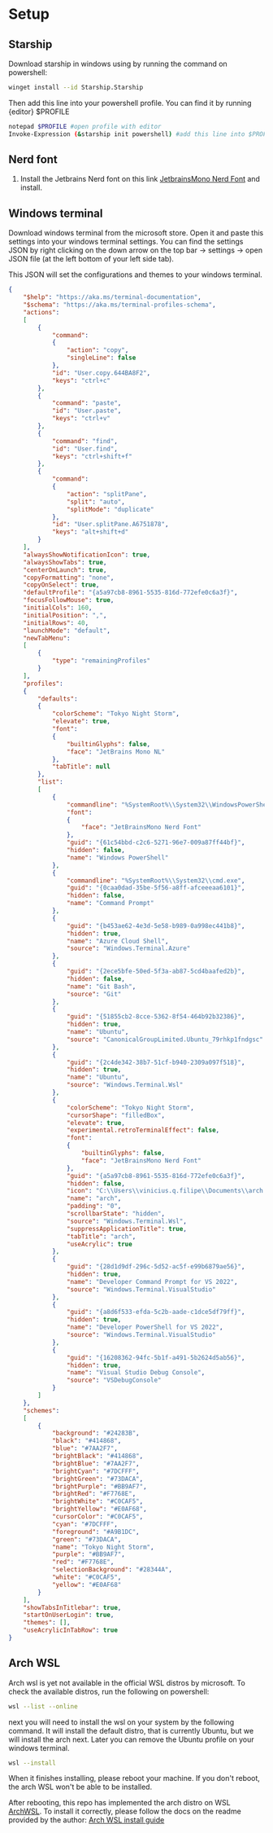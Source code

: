 # Setup

## Starship
Download starship in windows using by running the command on powershell:

```sh
winget install --id Starship.Starship
```

Then add this line into your powershell profile. You can find it by running {editor} $PROFILE

```sh
notepad $PROFILE #open profile with editor
Invoke-Expression (&starship init powershell) #add this line into $PROFILE
```

## Nerd font
1. Install the Jetbrains Nerd font on this link [JetbrainsMono Nerd Font](https://github.com/ryanoasis/nerd-fonts/releases/download/v3.3.0/JetBrainsMono.zip) and install.

## Windows terminal
Download windows terminal from the microsoft store. Open it and paste this settings into your windows terminal settings. You can find the settings JSON by right clicking on the down arrow on the top bar -> settings -> open JSON file (at the left bottom of your left side tab).

This JSON will set the configurations and themes to your windows terminal.

```json
{
    "$help": "https://aka.ms/terminal-documentation",
    "$schema": "https://aka.ms/terminal-profiles-schema",
    "actions": 
    [
        {
            "command": 
            {
                "action": "copy",
                "singleLine": false
            },
            "id": "User.copy.644BA8F2",
            "keys": "ctrl+c"
        },
        {
            "command": "paste",
            "id": "User.paste",
            "keys": "ctrl+v"
        },
        {
            "command": "find",
            "id": "User.find",
            "keys": "ctrl+shift+f"
        },
        {
            "command": 
            {
                "action": "splitPane",
                "split": "auto",
                "splitMode": "duplicate"
            },
            "id": "User.splitPane.A6751878",
            "keys": "alt+shift+d"
        }
    ],
    "alwaysShowNotificationIcon": true,
    "alwaysShowTabs": true,
    "centerOnLaunch": true,
    "copyFormatting": "none",
    "copyOnSelect": true,
    "defaultProfile": "{a5a97cb8-8961-5535-816d-772efe0c6a3f}",
    "focusFollowMouse": true,
    "initialCols": 160,
    "initialPosition": ",",
    "initialRows": 40,
    "launchMode": "default",
    "newTabMenu": 
    [
        {
            "type": "remainingProfiles"
        }
    ],
    "profiles": 
    {
        "defaults": 
        {
            "colorScheme": "Tokyo Night Storm",
            "elevate": true,
            "font": 
            {
                "builtinGlyphs": false,
                "face": "JetBrains Mono NL"
            },
            "tabTitle": null
        },
        "list": 
        [
            {
                "commandline": "%SystemRoot%\\System32\\WindowsPowerShell\\v1.0\\powershell.exe",
                "font": 
                {
                    "face": "JetBrainsMono Nerd Font"
                },
                "guid": "{61c54bbd-c2c6-5271-96e7-009a87ff44bf}",
                "hidden": false,
                "name": "Windows PowerShell"
            },
            {
                "commandline": "%SystemRoot%\\System32\\cmd.exe",
                "guid": "{0caa0dad-35be-5f56-a8ff-afceeeaa6101}",
                "hidden": false,
                "name": "Command Prompt"
            },
            {
                "guid": "{b453ae62-4e3d-5e58-b989-0a998ec441b8}",
                "hidden": true,
                "name": "Azure Cloud Shell",
                "source": "Windows.Terminal.Azure"
            },
            {
                "guid": "{2ece5bfe-50ed-5f3a-ab87-5cd4baafed2b}",
                "hidden": false,
                "name": "Git Bash",
                "source": "Git"
            },
            {
                "guid": "{51855cb2-8cce-5362-8f54-464b92b32386}",
                "hidden": true,
                "name": "Ubuntu",
                "source": "CanonicalGroupLimited.Ubuntu_79rhkp1fndgsc"
            },
            {
                "guid": "{2c4de342-38b7-51cf-b940-2309a097f518}",
                "hidden": true,
                "name": "Ubuntu",
                "source": "Windows.Terminal.Wsl"
            },
            {
                "colorScheme": "Tokyo Night Storm",
                "cursorShape": "filledBox",
                "elevate": true,
                "experimental.retroTerminalEffect": false,
                "font": 
                {
                    "builtinGlyphs": false,
                    "face": "JetBrainsMono Nerd Font"
                },
                "guid": "{a5a97cb8-8961-5535-816d-772efe0c6a3f}",
                "hidden": false,
                "icon": "C:\\Users\\vinicius.q.filipe\\Documents\\arch logo.png",
                "name": "arch",
                "padding": "0",
                "scrollbarState": "hidden",
                "source": "Windows.Terminal.Wsl",
                "suppressApplicationTitle": true,
                "tabTitle": "arch",
                "useAcrylic": true
            },
            {
                "guid": "{28d1d9df-296c-5d52-ac5f-e99b6879ae56}",
                "hidden": true,
                "name": "Developer Command Prompt for VS 2022",
                "source": "Windows.Terminal.VisualStudio"
            },
            {
                "guid": "{a8d6f533-efda-5c2b-aade-c1dce5df79ff}",
                "hidden": true,
                "name": "Developer PowerShell for VS 2022",
                "source": "Windows.Terminal.VisualStudio"
            },
            {
                "guid": "{16208362-94fc-5b1f-a491-5b2624d5ab56}",
                "hidden": true,
                "name": "Visual Studio Debug Console",
                "source": "VSDebugConsole"
            }
        ]
    },
    "schemes": 
    [
        {
            "background": "#24283B",
            "black": "#414868",
            "blue": "#7AA2F7",
            "brightBlack": "#414868",
            "brightBlue": "#7AA2F7",
            "brightCyan": "#7DCFFF",
            "brightGreen": "#73DACA",
            "brightPurple": "#BB9AF7",
            "brightRed": "#F7768E",
            "brightWhite": "#C0CAF5",
            "brightYellow": "#E0AF68",
            "cursorColor": "#C0CAF5",
            "cyan": "#7DCFFF",
            "foreground": "#A9B1DC",
            "green": "#73DACA",
            "name": "Tokyo Night Storm",
            "purple": "#BB9AF7",
            "red": "#F7768E",
            "selectionBackground": "#28344A",
            "white": "#C0CAF5",
            "yellow": "#E0AF68"
        }
    ],
    "showTabsInTitlebar": true,
    "startOnUserLogin": true,
    "themes": [],
    "useAcrylicInTabRow": true
}
```

## Arch WSL
Arch wsl is yet not available in the official WSL distros by microsoft. To check the available distros, run the following on powershell:

```sh
wsl --list --online
```

next you will need to install the wsl on your system by the following command. It will install the default distro, that is currently Ubuntu, but we will install the arch next. Later you can remove the Ubuntu profile on your windows terminal.


```sh
wsl --install
```

When it finishes installing, please reboot your machine. If you don't reboot, the arch WSL won't be able to be installed.

After rebooting, this repo has implemented the arch distro on WSL [ArchWSL](https://github.com/yuk7/ArchWSL). To install it correctly, please follow the docs on the readme provided by the author: [Arch WSL install guide](https://wsldl-pg.github.io/ArchW-docs/How-to-Setup/)